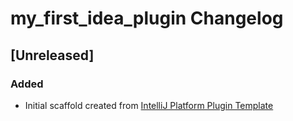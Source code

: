 <!-- Keep a Changelog guide -> https://keepachangelog.com -->

# my_first_idea_plugin Changelog

## [Unreleased]
### Added
- Initial scaffold created from [IntelliJ Platform Plugin Template](https://github.com/JetBrains/intellij-platform-plugin-template)
